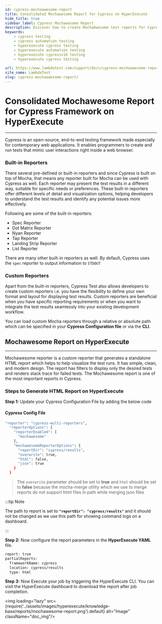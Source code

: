 ```yaml
---
id: cypress-mochaawesome-report
title: Consolidated Mochawesome Report for Cypress on HyperExecute
hide_title: true
sidebar_label: Cypress Mochawesome Report
description: Discover how to create MochaAwesome test reports for Cypress framework testing on LambdaTest and how to download these reports from the dashboard
keywords:
    - cypress testing
    - cypress automation testing
    - hyperexecute cypress testing
    - hyperexecute automation testing
    - hyperexecute cypressv10 testing
    - hyperexecute cypress testing
  
url: https://www.lambdatest.com/support/docs/cypress-mochaawesome-report/
site_name: LambdaTest
slug: cypress-mochaawesome-report/
---
```

<script type="application/ld+json"
      dangerouslySetInnerHTML={{ __html: JSON.stringify({
       "@context": "https://schema.org",
        "@type": "BreadcrumbList",
        "itemListElement": [{
          "@type": "ListItem",
          "position": 1,
          "name": "LambdaTest",
          "item": "https://www.lambdatest.com"
        },{
          "@type": "ListItem",
          "position": 2,
          "name": "Support",
          "item": "https://www.lambdatest.com/support/docs/"
        },{
          "@type": "ListItem",
          "position": 3,
          "name": "Playwright Testing With Playwright Test",
          "item": "https://www.lambdatest.com/support/docs/cypress-mochaawesome-report/"
        }]
      })
    }}
></script>

# Consolidated Mochawesome Report for Cypress Framework on HyperExecute 
* * *
Cypress is an open-source, end-to-end testing framework made especially for contemporary web applications. It enables programmers to create and run tests that mimic user interactions right inside a web browser.

### Built-in Reporters
There several pre-defined or built-in reporters and since Cypress is built on top of Mocha, that means any reporter built for Mocha can be used with Cypress as well. Each reporter may present the test results in a different way, suitable for specific needs or preferences. These built-in reporters offer different levels of detail and visualization options, helping developers to understand the test results and identify any potential issues more effectively.
>
Following are some of the built-in reporters:
- Spec Reporter
- Dot Matrix Reporter
- Nyan Reporter
- Tap Reporter
- Landing Strip Reporter
- List Reporter

There are many other built-in reporters as well. By default, Cypress uses the `spec` reporter to output information to `STDOUT`

### Custom Reporters
Apart from the built-in reporters, Cypress Test also allows developers to create custom reporters i.e. you have the flexibility to define your own format and layout for displaying test results. Custom reporters are beneficial when you have specific reporting requirements or when you want to integrate the test results seamlessly into your existing development workflow.

You can load custom Mocha reporters through a relative or absolute path which can be specified in your **Cypress Configuration file** or via the **CLI**.

## Mochawesome Report on HyperExecute
***

Mochawesome reporter is a custom reporter that generates a standalone HTML report which helps to help visualize the test runs. It has simple, clean, and modern design. The report has filters to display only the desired tests and renders stack trace for failed tests. The Mochawesome report is one of the most important reports in Cypress.

### Steps to Generate HTML Report on HyperExecute

**Step 1:** Update your Cypress Configuration File by adding the below code

#### Cypress Config File

```bash
"reporter": "cypress-multi-reporters",
  "reporterOptions": {
    "reporterEnabled": [
      "mochawesome"
    ],
    "mochawesomeReporterOptions": {
      "reportDir": "cypress/results",
      "overwrite": true,
      "html": false,
      "json": true
    }
  }
```

> The `overwrite` parameter should be set to **true** and `html` should be set to **false** because the mocha-merge utility which we use to merge reports do not support html files in path while merging json files

:::tip Note

The path to report is set to **``"reportDir": "cypress/results"``** and it should not be changed as we use this path for showing command logs on a dashboard.

:::

**Step 2:** Now configure the report parameters in the **HyperExecute YAML** file.

```bash
report: true
partialReports:
  frameworkName: cypress
  location: cypress/results
  type: html
```

**Step 3:** Now Execute your job by triggering the HyperExecute CLI. You can  visit the HyperExecute dashboard to download the report after job completion.

<img loading="lazy" src={require('../assets/images/hyperexecute/knowledge-base/reports/mochawesome-report.png').default} alt="Image" className="doc_img"/> 